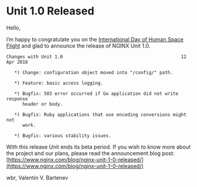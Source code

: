 # Unit 1.0 Released

Hello,

I’m happy to congratulate you on the [International Day of Human Space Flight](https://www.un.org/en/observances/human-spaceflight-day) and glad to
announce the release of NGINX Unit 1.0.

```none
Changes with Unit 1.0                                            12 Apr 2018

   *) Change: configuration object moved into "/config/" path.

   *) Feature: basic access logging.

   *) Bugfix: 503 error occurred if Go application did not write response
      header or body.

   *) Bugfix: Ruby applications that use encoding conversions might not
      work.

   *) Bugfix: various stability issues.
```

With this release Unit ends its beta period.  If you wish to know more about
the project and our plans, please read the announcement blog post:
[https://www.nginx.com/blog/nginx-unit-1-0-released/](https://www.nginx.com/blog/nginx-unit-1-0-released/)

wbr, Valentin V. Bartenev
